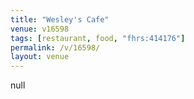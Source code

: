 ```yaml
---
title: "Wesley's Cafe"
venue: v16598
tags: [restaurant, food, "fhrs:414176"]
permalink: /v/16598/
layout: venue
---
```

null